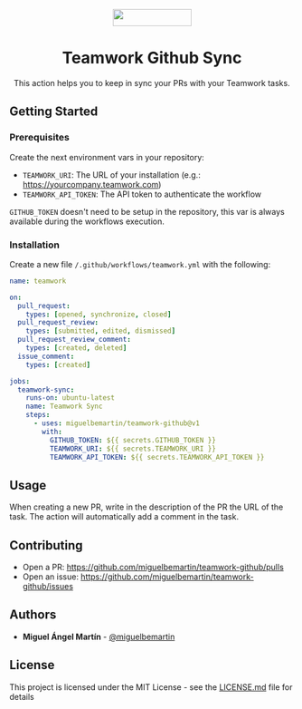 <p align="center">
  <a href="https://www.teamwork.com?ref=github">
    <img src="https://www.teamwork.com/app/themes/teamwork-theme/dist/images/twork-slate.svg" width="139px" height="30px"/>
  </a>
</p>

<h1 align="center">
  Teamwork Github Sync
</h1>

<p align="center">
    This action helps you to keep in sync your PRs with your Teamwork tasks.
</p>

## Getting Started

### Prerequisites
Create the next environment vars in your repository:
* `TEAMWORK_URI`: The URL of your installation (e.g.: https://yourcompany.teamwork.com)
* `TEAMWORK_API_TOKEN`: The API token to authenticate the workflow

`GITHUB_TOKEN` doesn't need to be setup in the repository, this var is always available during the workflows execution.

### Installation
Create a new file `/.github/workflows/teamwork.yml` with the following:

```yaml
name: teamwork

on:
  pull_request:
    types: [opened, synchronize, closed]
  pull_request_review:
    types: [submitted, edited, dismissed]
  pull_request_review_comment:
    types: [created, deleted]
  issue_comment:
    types: [created]

jobs:
  teamwork-sync:
    runs-on: ubuntu-latest
    name: Teamwork Sync
    steps:
      - uses: miguelbemartin/teamwork-github@v1
        with:
          GITHUB_TOKEN: ${{ secrets.GITHUB_TOKEN }}
          TEAMWORK_URI: ${{ secrets.TEAMWORK_URI }}
          TEAMWORK_API_TOKEN: ${{ secrets.TEAMWORK_API_TOKEN }}
```

## Usage
When creating a new PR, write in the description of the PR the URL of the task. The action will automatically add a comment in the task.

## Contributing
* Open a PR: https://github.com/miguelbemartin/teamwork-github/pulls
* Open an issue: https://github.com/miguelbemartin/teamwork-github/issues

## Authors
* **Miguel Ángel Martín** - [@miguelbemartin](https://twitter.com/miguelbemartin)

## License
This project is licensed under the MIT License - see the [LICENSE.md](LICENSE.md) file for details
